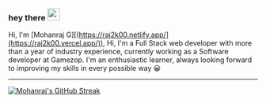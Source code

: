 ### hey there <img src="https://media.giphy.com/media/hvRJCLFzcasrR4ia7z/giphy.gif" width="25px">

<!-- <a href="https://twitter.com/Mohanraj2k00">
  <img align="left" alt="Mohanraj G | Twitter" width="22px" src="https://raw.githubusercontent.com/peterthehan/peterthehan/master/assets/twitter.svg" />
</a>
<a href="https://www.linkedin.com/in/mohanraj-g-15a85622a/">
  <img align="left" alt="Mohanraj G" width="22px" src="https://raw.githubusercontent.com/peterthehan/peterthehan/master/assets/linkedin.svg" />
</a> -->

<!-- ![](https://visitor-badge.glitch.me/badge?page_id=raj2k00&left_color=RebeccaPurple&right_color=coral) -->

Hi, I'm [Mohanraj G][(https://raj2k00.netlify.app/](https://raj2k00.vercel.app/)), Hi, I'm a Full Stack web developer with more than a year of industry experience, currently working as a Software developer at Gamezop. I'm an enthusiastic learner, always looking forward to improving my skills in every possible way 😀

<!-- [![Mohanraj's top langss](https://github-readme-stats.vercel.app/api/top-langs/?username=raj2k00&layout=compact)](https://github.com/raj2k00) -->

<hr/>

[![Mohanraj's GitHub Streak](https://streak-stats.demolab.com/?user=raj2k00)](https://git.io/streak-stats)

<!-- **My code wakatime:**

[![Mohanraj's wakatime stats](https://github-readme-stats.vercel.app/api/wakatime?username=raj2k00)](https://github.com/anuraghazra/github-readme-stats) -->
